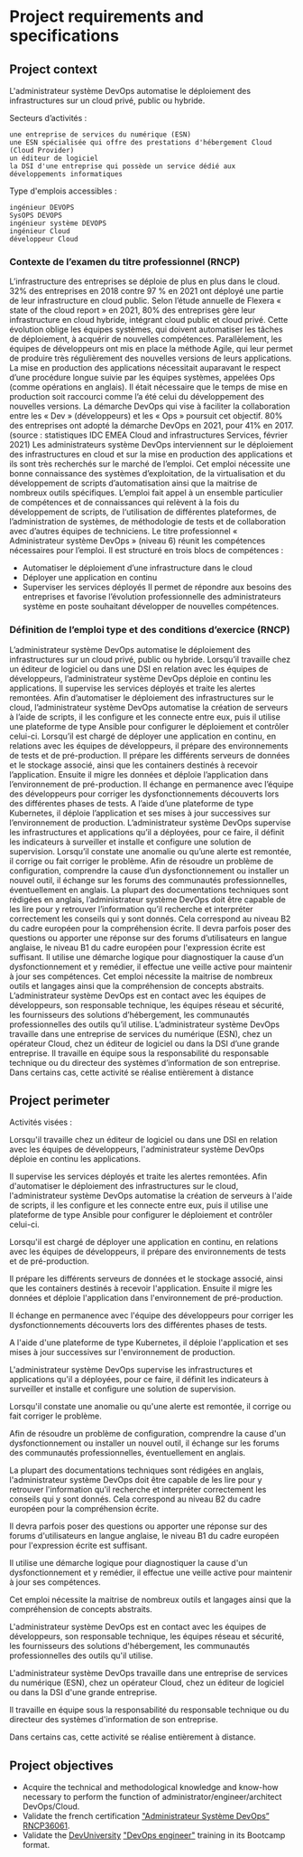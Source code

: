 # Project requirements and specifications


## Project context

L'administrateur système DevOps automatise le déploiement des infrastructures sur un cloud privé, public ou hybride.

Secteurs d’activités :

    une entreprise de services du numérique (ESN)
    une ESN spécialisée qui offre des prestations d'hébergement Cloud (Cloud Provider)
    un éditeur de logiciel
    la DSI d'une entreprise qui possède un service dédié aux développements informatiques

Type d'emplois accessibles :

    ingénieur DEVOPS
    SysOPS DEVOPS
    ingénieur système DEVOPS
    ingénieur Cloud
    développeur Cloud

### Contexte de l’examen du titre professionnel (RNCP)

L’infrastructure des entreprises se déploie de plus en plus dans le cloud.
32% des entreprises en 2018 contre 97 % en 2021 ont déployé une partie de leur infrastructure en cloud public.
Selon l’étude annuelle de Flexera « state of the cloud report » en 2021, 80% des entreprises gère leur infrastructure en cloud hybride, intégrant cloud public et cloud privé.
Cette évolution oblige les équipes systèmes, qui doivent automatiser les tâches de déploiement, à acquérir de nouvelles compétences.
Parallèlement, les équipes de développeurs ont mis en place la méthode Agile, qui leur permet de produire très régulièrement des nouvelles versions de leurs applications.
La mise en production des applications nécessitait auparavant le respect d’une procédure longue suivie par les équipes systèmes, appelées Ops (comme opérations en anglais).
Il était nécessaire que le temps de mise en production soit raccourci comme l’a été celui du
développement des nouvelles versions.
La démarche DevOps qui vise à faciliter la collaboration entre les « Dev » (développeurs) et les « Ops » poursuit cet objectif.
80% des entreprises ont adopté la démarche DevOps en 2021, pour 41% en 2017.
(source : statistiques IDC EMEA Cloud and infrastructures Services, février 2021)
Les administrateurs système DevOps interviennent sur le déploiement des infrastructures en cloud et sur la mise en production des applications et ils sont très recherchés sur le marché de l’emploi.
Cet emploi nécessite une bonne connaissance des systèmes d’exploitation, de la virtualisation et du développement de scripts d’automatisation ainsi que la maitrise de nombreux outils spécifiques.
L’emploi fait appel à un ensemble particulier de compétences et de connaissances qui relèvent à la fois du développement de scripts, de l‘utilisation de différentes plateformes, de l’administration de systèmes, de méthodologie de tests et de collaboration avec d’autres équipes de techniciens.
Le titre professionnel « Administrateur système DevOps » (niveau 6) réunit les compétences nécessaires pour l’emploi.
Il est structuré en trois blocs de compétences :
* Automatiser le déploiement d’une infrastructure dans le cloud
* Déployer une application en continu
* Superviser les services déployés
Il permet de répondre aux besoins des entreprises et favorise l’évolution professionnelle des administrateurs système en poste souhaitant développer de nouvelles compétences.


### Définition de l’emploi type et des conditions d’exercice (RNCP)

L’administrateur système DevOps automatise le déploiement des infrastructures sur un cloud privé, public ou hybride.
Lorsqu’il travaille chez un éditeur de logiciel ou dans une DSI en relation avec les équipes de développeurs, l’administrateur système DevOps déploie en continu les applications.
Il supervise les services déployés et traite les alertes remontées.
Afin d’automatiser le déploiement des infrastructures sur le cloud, l’administrateur système DevOps automatise la création de serveurs à l’aide de scripts, il les configure et les connecte entre eux, puis il utilise une plateforme de type Ansible pour configurer le déploiement et contrôler celui-ci.
Lorsqu’il est chargé de déployer une application en continu, en relations avec les équipes de développeurs, il prépare des environnements de tests et de pré-production.
Il prépare les différents serveurs de données et le stockage associé, ainsi que les containers destinés à recevoir l’application.
Ensuite il migre les données et déploie l’application dans l’environnement de pré-production.
Il échange en permanence avec l’équipe des développeurs pour corriger les dysfonctionnements
découverts lors des différentes phases de tests.
A l’aide d’une plateforme de type Kubernetes, il déploie l’application et ses mises à jour successives sur l’environnement de production.
L’administrateur système DevOps supervise les infrastructures et applications qu’il a déployées, pour ce faire, il définit les indicateurs à surveiller et installe et configure une solution de supervision.
Lorsqu’il constate une anomalie ou qu’une alerte est remontée, il corrige ou fait corriger le problème.
Afin de résoudre un problème de configuration, comprendre la cause d’un dysfonctionnement ou installer un nouvel outil, il échange sur les forums des communautés professionnelles, éventuellement en anglais.
La plupart des documentations techniques sont rédigées en anglais, l’administrateur système DevOps doit être capable de les lire pour y retrouver l’information qu’il recherche et interpréter correctement les conseils qui y sont donnés. Cela correspond au niveau B2 du cadre européen pour la compréhension écrite.
Il devra parfois poser des questions ou apporter une réponse sur des forums d’utilisateurs en langue anglaise, le niveau B1 du cadre européen pour l'expression écrite est suffisant.
Il utilise une démarche logique pour diagnostiquer la cause d’un dysfonctionnement et y remédier, il effectue une veille active pour maintenir à jour ses compétences.
Cet emploi nécessite la maitrise de nombreux outils et langages ainsi que la compréhension de concepts abstraits.
L’administrateur système DevOps est en contact avec les équipes de développeurs, son responsable technique, les équipes réseau et sécurité, les fournisseurs des solutions d’hébergement, les communautés professionnelles des outils qu’il utilise.
L’administrateur système DevOps travaille dans une entreprise de services du numérique (ESN), chez un opérateur Cloud, chez un éditeur de logiciel ou dans la DSI d’une grande entreprise.
Il travaille en équipe sous la responsabilité du responsable technique ou du directeur des systèmes d’information de son entreprise.
Dans certains cas, cette activité se réalise entièrement à distance


## Project perimeter

Activités visées :

Lorsqu'il travaille chez un éditeur de logiciel ou dans une DSI en relation avec les équipes de développeurs, l'administrateur système DevOps déploie en continu les applications.

Il supervise les services déployés et traite les alertes remontées. Afin d'automatiser le déploiement des infrastructures sur le cloud, l'administrateur système DevOps automatise la création de serveurs à l'aide de scripts, il les configure et les connecte entre eux, puis il utilise une plateforme de type Ansible pour configurer le déploiement et contrôler celui-ci.

Lorsqu'il est chargé de déployer une application en continu, en relations avec les équipes de développeurs, il prépare des environnements de tests et de pré-production.

Il prépare les différents serveurs de données et le stockage associé, ainsi que les containers destinés à recevoir l'application. Ensuite il migre les données et déploie l'application dans l'environnement de pré-production.

Il échange en permanence avec l'équipe des développeurs pour corriger les dysfonctionnements découverts lors des différentes phases de tests.

A l'aide d'une plateforme de type Kubernetes, il déploie l'application et ses mises à jour successives sur l'environnement de production.

L'administrateur système DevOps supervise les infrastructures et applications qu'il a déployées, pour ce faire, il définit les indicateurs à surveiller et installe et configure une solution de supervision.

Lorsqu'il constate une anomalie ou qu'une alerte est remontée, il corrige ou fait corriger le problème.

Afin de résoudre un problème de configuration, comprendre la cause d'un dysfonctionnement ou installer un nouvel outil, il échange sur les forums des communautés professionnelles, éventuellement en anglais.

La plupart des documentations techniques sont rédigées en anglais, l'administrateur système DevOps doit être capable de les lire pour y retrouver l'information qu'il recherche et interpréter correctement les conseils qui y sont donnés. Cela correspond au niveau B2 du cadre européen pour la compréhension écrite.

Il devra parfois poser des questions ou apporter une réponse sur des forums d'utilisateurs en langue anglaise, le niveau B1 du cadre européen pour l'expression écrite est suffisant.

Il utilise une démarche logique pour diagnostiquer la cause d'un dysfonctionnement et y remédier, il effectue une veille active pour maintenir à jour ses compétences.

Cet emploi nécessite la maitrise de nombreux outils et langages ainsi que la compréhension de concepts abstraits.

L'administrateur système DevOps est en contact avec les équipes de développeurs, son responsable technique, les équipes réseau et sécurité, les fournisseurs des solutions d'hébergement, les communautés professionnelles des outils qu'il utilise.

L'administrateur système DevOps travaille dans une entreprise de services du numérique (ESN), chez un opérateur Cloud, chez un éditeur de logiciel ou dans la DSI d'une grande entreprise.

Il travaille en équipe sous la responsabilité du responsable technique ou du directeur des systèmes d'information de son entreprise.

Dans certains cas, cette activité se réalise entièrement à distance.


## Project objectives

* Acquire the technical and methodological knowledge and know-how necessary to perform the function of administrator/engineer/architect DevOps/Cloud.
* Validate the french certification ["Administrateur Système DevOps” RNCP36061](https://www.francecompetences.fr/recherche/rncp/36061/).
* Validate the [DevUniversity](https://www.devuniversity.com/) ["DevOps engineer"](https://www.devuniversity.com/formation-devops) training in its Bootcamp format.
